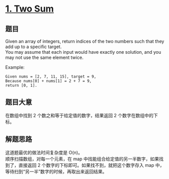 # [1. Two Sum](https://leetcode.com/problems/two-sum/)

## 题目
Given an array of integers, return indices of the two numbers such that they add up to a specific target.  
You may assume that each input would have exactly one solution, and you may not use the same element twice.

Example:

```
Given nums = [2, 7, 11, 15], target = 9,
Because nums[0] + nums[1] = 2 + 7 = 9,
return [0, 1].
```

## 题目大意
在数组中找到 2 个数之和等于给定值的数字，结果返回 2 个数字在数组中的下标。

## 解题思路
这道题最优的做法时间复杂度是 O(n)。  
顺序扫描数组，对每一个元素，在 map 中找能组合给定值的另一半数字，如果找到了，直接返回 2 个数字的下标即可。如果找不到，就把这个数字存入 map 中，等待扫到“另一半”数字的时候，再取出来返回结果。